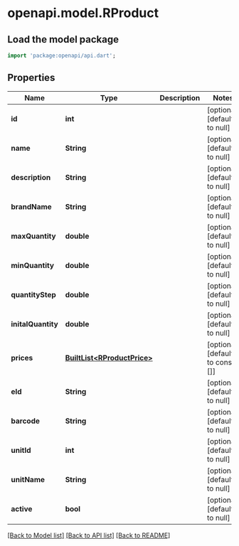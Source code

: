 # openapi.model.RProduct

## Load the model package
```dart
import 'package:openapi/api.dart';
```

## Properties
Name | Type | Description | Notes
------------ | ------------- | ------------- | -------------
**id** | **int** |  | [optional] [default to null]
**name** | **String** |  | [optional] [default to null]
**description** | **String** |  | [optional] [default to null]
**brandName** | **String** |  | [optional] [default to null]
**maxQuantity** | **double** |  | [optional] [default to null]
**minQuantity** | **double** |  | [optional] [default to null]
**quantityStep** | **double** |  | [optional] [default to null]
**initalQuantity** | **double** |  | [optional] [default to null]
**prices** | [**BuiltList&lt;RProductPrice&gt;**](RProductPrice.md) |  | [optional] [default to const []]
**eId** | **String** |  | [optional] [default to null]
**barcode** | **String** |  | [optional] [default to null]
**unitId** | **int** |  | [optional] [default to null]
**unitName** | **String** |  | [optional] [default to null]
**active** | **bool** |  | [optional] [default to null]

[[Back to Model list]](../README.md#documentation-for-models) [[Back to API list]](../README.md#documentation-for-api-endpoints) [[Back to README]](../README.md)


